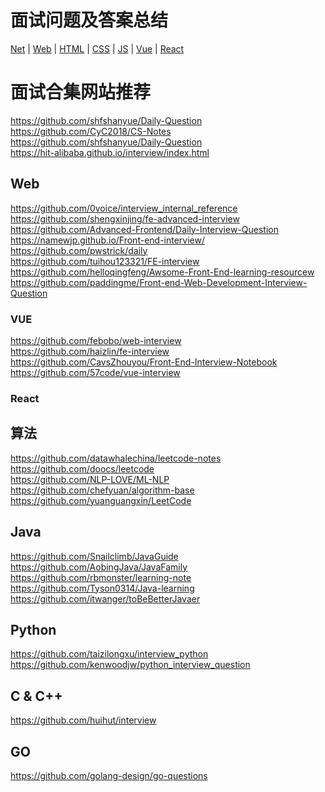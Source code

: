 # 面试问题及答案总结
[Net](./Net.md) |
[Web](./Web.md) |
[HTML](./HTML.md) |
[CSS](./CSS.md) |
[JS](./JS.md) |
[Vue](./VUE.md) |
[React](./React.md)
# 面试合集网站推荐
https://github.com/shfshanyue/Daily-Question \
https://github.com/CyC2018/CS-Notes \
https://github.com/shfshanyue/Daily-Question \
https://hit-alibaba.github.io/interview/index.html
## Web
https://github.com/0voice/interview_internal_reference \
https://github.com/shengxinjing/fe-advanced-interview \
https://github.com/Advanced-Frontend/Daily-Interview-Question \
https://namewjp.github.io/Front-end-interview/ \
https://github.com/pwstrick/daily \
https://github.com/tuihou123321/FE-interview \
https://github.com/helloqingfeng/Awsome-Front-End-learning-resourcew \
https://github.com/paddingme/Front-end-Web-Development-Interview-Question
### VUE
https://github.com/febobo/web-interview \
https://github.com/haizlin/fe-interview \
https://github.com/CavsZhouyou/Front-End-Interview-Notebook \
https://github.com/57code/vue-interview
### React

## 算法
https://github.com/datawhalechina/leetcode-notes \
https://github.com/doocs/leetcode \
https://github.com/NLP-LOVE/ML-NLP \
https://github.com/chefyuan/algorithm-base \
https://github.com/yuanguangxin/LeetCode

## Java
https://github.com/Snailclimb/JavaGuide \
https://github.com/AobingJava/JavaFamily \
https://github.com/rbmonster/learning-note \
https://github.com/Tyson0314/Java-learning \
https://github.com/itwanger/toBeBetterJavaer

## Python
https://github.com/taizilongxu/interview_python \
https://github.com/kenwoodjw/python_interview_question

## C & C++
https://github.com/huihut/interview

## GO
https://github.com/golang-design/go-questions

